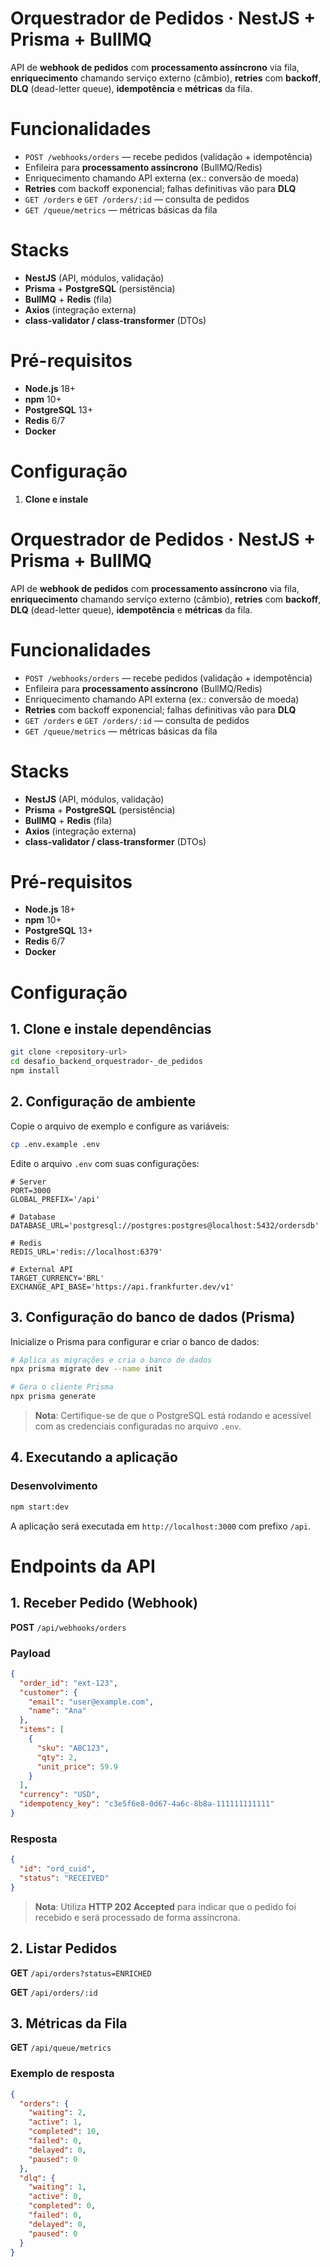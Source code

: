 # Orquestrador de Pedidos · NestJS + Prisma + BullMQ

API de **webhook de pedidos** com **processamento assíncrono** via fila, **enriquecimento** chamando
serviço externo (câmbio), **retries** com **backoff**, **DLQ** (dead-letter queue), **idempotência** e
**métricas** da fila.

# Funcionalidades

- `POST /webhooks/orders` — recebe pedidos (validação + idempotência)
- Enfileira para **processamento assíncrono** (BullMQ/Redis)
- Enriquecimento chamando API externa (ex.: conversão de moeda)
- **Retries** com backoff exponencial; falhas definitivas vão para **DLQ**
- `GET /orders` e `GET /orders/:id` — consulta de pedidos
- `GET /queue/metrics` — métricas básicas da fila

# Stacks

- **NestJS** (API, módulos, validação)
- **Prisma** + **PostgreSQL** (persistência)
- **BullMQ** + **Redis** (fila)
- **Axios** (integração externa)
- **class-validator / class-transformer** (DTOs)

# Pré-requisitos

- **Node.js** 18+
- **npm** 10+
- **PostgreSQL** 13+
- **Redis** 6/7
- **Docker**

# Configuração

1. **Clone e instale**

# Orquestrador de Pedidos · NestJS + Prisma + BullMQ

API de **webhook de pedidos** com **processamento assíncrono** via fila, **enriquecimento** chamando
serviço externo (câmbio), **retries** com **backoff**, **DLQ** (dead-letter queue), **idempotência** e
**métricas** da fila.

# Funcionalidades

- `POST /webhooks/orders` — recebe pedidos (validação + idempotência)
- Enfileira para **processamento assíncrono** (BullMQ/Redis)
- Enriquecimento chamando API externa (ex.: conversão de moeda)
- **Retries** com backoff exponencial; falhas definitivas vão para **DLQ**
- `GET /orders` e `GET /orders/:id` — consulta de pedidos
- `GET /queue/metrics` — métricas básicas da fila

# Stacks

- **NestJS** (API, módulos, validação)
- **Prisma** + **PostgreSQL** (persistência)
- **BullMQ** + **Redis** (fila)
- **Axios** (integração externa)
- **class-validator / class-transformer** (DTOs)

# Pré-requisitos

- **Node.js** 18+
- **npm** 10+
- **PostgreSQL** 13+
- **Redis** 6/7
- **Docker**

# Configuração

## 1. Clone e instale dependências

```bash
git clone <repository-url>
cd desafio_backend_orquestrador-_de_pedidos
npm install
```

## 2. Configuração de ambiente

Copie o arquivo de exemplo e configure as variáveis:

```bash
cp .env.example .env
```

Edite o arquivo `.env` com suas configurações:

```env
# Server
PORT=3000
GLOBAL_PREFIX='/api'

# Database
DATABASE_URL='postgresql://postgres:postgres@localhost:5432/ordersdb'

# Redis
REDIS_URL='redis://localhost:6379'

# External API
TARGET_CURRENCY='BRL'
EXCHANGE_API_BASE='https://api.frankfurter.dev/v1'
```

## 3. Configuração do banco de dados (Prisma)

Inicialize o Prisma para configurar e criar o banco de dados:

```bash
# Aplica as migrações e cria o banco de dados
npx prisma migrate dev --name init

# Gera o cliente Prisma
npx prisma generate
```

> **Nota**: Certifique-se de que o PostgreSQL está rodando e acessível com as credenciais configuradas no arquivo `.env`.

## 4. Executando a aplicação

### Desenvolvimento

```bash
npm start:dev
```

A aplicação será executada em `http://localhost:3000` com prefixo `/api`.

# Endpoints da API

## 1. Receber Pedido (Webhook)

**POST** `/api/webhooks/orders`

### Payload

```json
{
  "order_id": "ext-123",
  "customer": {
    "email": "user@example.com",
    "name": "Ana"
  },
  "items": [
    {
      "sku": "ABC123",
      "qty": 2,
      "unit_price": 59.9
    }
  ],
  "currency": "USD",
  "idempotency_key": "c3e5f6e8-0d67-4a6c-8b8a-111111111111"
}
```

### Resposta

```json
{
  "id": "ord_cuid",
  "status": "RECEIVED"
}
```

> **Nota**: Utiliza **HTTP 202 Accepted** para indicar que o pedido foi recebido e será processado de forma assíncrona.

## 2. Listar Pedidos

**GET** `/api/orders?status=ENRICHED`

**GET** `/api/orders/:id`

## 3. Métricas da Fila

**GET** `/api/queue/metrics`

### Exemplo de resposta

```json
{
  "orders": {
    "waiting": 2,
    "active": 1,
    "completed": 10,
    "failed": 0,
    "delayed": 0,
    "paused": 0
  },
  "dlq": {
    "waiting": 1,
    "active": 0,
    "completed": 0,
    "failed": 0,
    "delayed": 0,
    "paused": 0
  }
}
```

